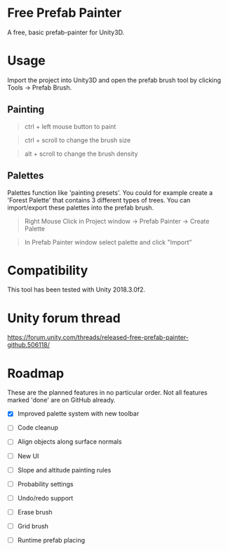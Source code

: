 
# Free Prefab Painter
A free, basic prefab-painter for Unity3D.

# Usage

Import the project into Unity3D and open the prefab brush tool by clicking Tools -> Prefab Brush.

## Painting

> ctrl + left mouse button to paint

> ctrl + scroll to change the brush size

> alt + scroll to change the brush density


## Palettes

Palettes function like 'painting presets'. You could for example create a 'Forest Palette' that contains 3 different types of trees.
You can import/export these palettes into the prefab brush.

> Right Mouse Click in Project window -> Prefab Painter -> Create Palette

> In Prefab Painter window select palette and click "Import"

# Compatibility
This tool has been tested with Unity 2018.3.0f2.

# Unity forum thread
https://forum.unity.com/threads/released-free-prefab-painter-github.506118/

# Roadmap
These are the planned features in no particular order. Not all features marked 'done' are on GitHub already.

- [X] Improved palette system with new toolbar
- [ ] Code cleanup
- [ ] Align objects along surface normals
- [ ] New UI
- [ ] Slope and altitude painting rules
- [ ] Probability settings
- [ ] Undo/redo support
- [ ] Erase brush
- [ ] Grid brush
- [ ] Runtime prefab placing

